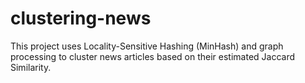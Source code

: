 # clustering-news
This project uses Locality-Sensitive Hashing (MinHash) and graph processing to cluster news articles based on their estimated Jaccard Similarity.
